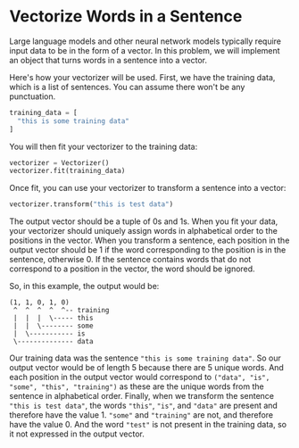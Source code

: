 # Vectorize Words in a Sentence

Large language models and other neural network models typically require input data to be in the form of a vector. In this problem, we will implement an object that turns words in a sentence into a vector.

Here's how your vectorizer will be used. First, we have the training data, which is a list of sentences. You can assume there won't be any punctuation.

```python
training_data = [
  "this is some training data"
]
```

You will then fit your vectorizer to the training data:

```python
vectorizer = Vectorizer()
vectorizer.fit(training_data)
```

Once fit, you can use your vectorizer to transform a sentence into a vector:

```python
vectorizer.transform("this is test data")
```

The output vector should be a tuple of 0s and 1s. When you fit your data, your vectorizer should uniquely assign words in alphabetical order to the positions in the vector. When you transform a sentence, each position in the output vector should be 1 if the word corresponding to the position is in the sentence, otherwise 0. If the sentence contains words that do not correspond to a position in the vector, the word should be ignored.

So, in this example, the output would be:

```
(1, 1, 0, 1, 0)
 ^  ^  ^  ^  ^-- training
 |  |  |  \----- this
 |  |  \-------- some
 |  \----------- is
 \-------------- data
```

Our training data was the sentence `"this is some training data"`. So our output vector would be of length 5 because there are 5 unique words. And each position in the output vector would correspond to `("data", "is", "some", "this", "training")` as these are the unique words from the sentence in alphabetical order. Finally, when we transform the sentence `"this is test data"`, the words `"this"`, `"is"`, and `"data"` are present and therefore have the value 1. `"some"` and `"training"` are not, and therefore have the value 0. And the word `"test"` is not present in the training data, so it not expressed in the output vector.
